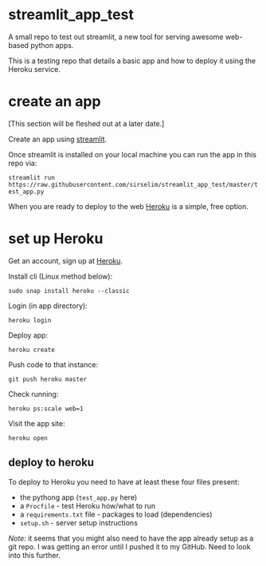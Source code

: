 # streamlit_app_test
A small repo to test out streamlit, a new tool for serving awesome web-based python apps.

This is a testing repo that details a basic app and how to deploy it using the Heroku service. 

# create an app

[This section will be fleshed out at a later date.]

Create an app using [streamlit](https://streamlit.io).

Once streamlit is installed on your local machine you can run the app in this repo via:

`streamlit run https://raw.githubusercontent.com/sirselim/streamlit_app_test/master/test_app.py`

When you are ready to deploy to the web [Heroku](www.heroku.com) is a simple, free option.

# set up Heroku

Get an account, sign up at [Heroku](www.heroku.com).

Install cli (Linux method below):

`sudo snap install heroku --classic`

Login (in app directory):

`heroku login`

Deploy app:

`heroku create`

Push code to that instance:

`git push heroku master`

Check running:

`heroku ps:scale web=1`

Visit the app site:

`heroku open`

## deploy to heroku

To deploy to Heroku you need to have at least these four files present:

* the pythong app (`test_app.py` here)
* a `Procfile` - test Heroku how/what to run
* a `requirements.txt` file - packages to load (dependencies)
* `setup.sh` - server setup instructions

*Note:* it seems that you might also need to have the app already setup as a git repo. I was getting an error until I pushed it to my GitHub. Need to look into this further.